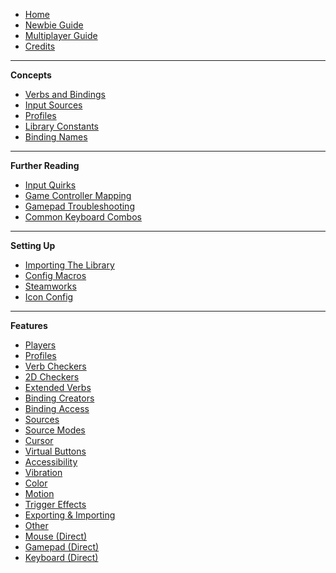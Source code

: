 - [Home](README)
- [Newbie Guide](Newbie-Guide)
- [Multiplayer Guide](Multiplayer-Guide)
- [Credits](Credits)

---

**Concepts**

- [Verbs and Bindings](Verbs-and-Bindings)
- [Input Sources](Input-Sources)
- [Profiles](Profiles)
- [Library Constants](Library-Constants)
- [Binding Names](Binding-Names)

---

**Further Reading**

- [Input Quirks](Input-Quirks)
- [Game Controller Mapping](Controller-Mapping)
- [Gamepad Troubleshooting](Gamepad-Troubleshooting)
- [Common Keyboard Combos](Common-Keyboard-Combos)

---

**Setting Up**

- [Importing The Library](Importing-The-Library)
- [Config Macros](Config-Macros)
- [Steamworks](Steamworks)
- [Icon Config](Icon-Config)

---

**Features**

- [Players](Functions-(Players))
- [Profiles](Functions-(Profiles))
- [Verb Checkers](Functions-(Checkers))
- [2D Checkers](Functions-(2D-Checkers))
- [Extended Verbs](Functions-(Extended-Verbs))
- [Binding Creators](Functions-(Binding-Creators))
- [Binding Access](Functions-(Binding-Access))
- [Sources](Functions-(Sources))
- [Source Modes](Functions-(Source-Modes))
- [Cursor](Functions-(Cursor))
- [Virtual Buttons](Functions-(Virtual-Buttons))
- [Accessibility](Functions-(Accessibility))
- [Vibration](Functions-(Vibration))
- [Color](Functions-(Color))
- [Motion](Functions-(Motion))
- [Trigger Effects](Functions-(Trigger-Effects))
- [Exporting & Importing](Functions-(Exporting-and-Importing))
- [Other](Functions-(Other))
- [Mouse (Direct)](Functions-(Mouse))
- [Gamepad (Direct)](Functions-(Gamepad))
- [Keyboard (Direct)](Functions-(Keyboard))
